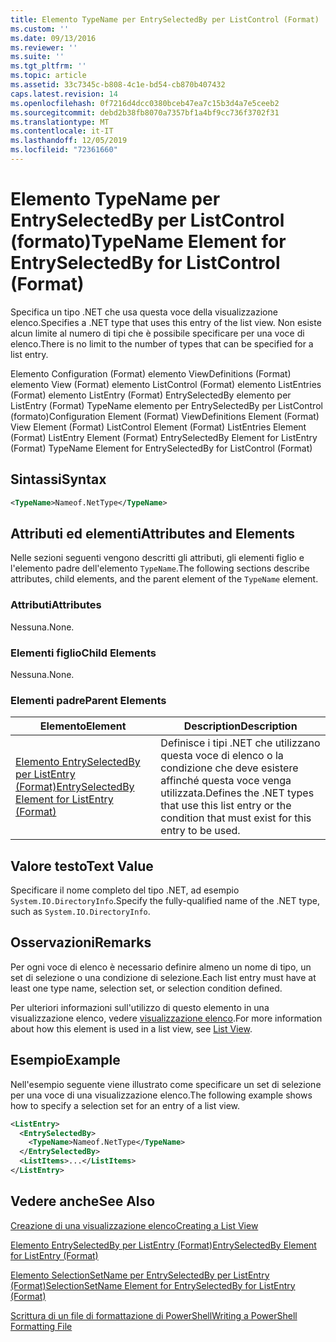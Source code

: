 ```yaml
---
title: Elemento TypeName per EntrySelectedBy per ListControl (Format) | Microsoft Docs
ms.custom: ''
ms.date: 09/13/2016
ms.reviewer: ''
ms.suite: ''
ms.tgt_pltfrm: ''
ms.topic: article
ms.assetid: 33c7345c-b808-4c1e-bd54-cb870b407432
caps.latest.revision: 14
ms.openlocfilehash: 0f7216d4dcc0380bceb47ea7c15b3d4a7e5ceeb2
ms.sourcegitcommit: debd2b38fb8070a7357bf1a4bf9cc736f3702f31
ms.translationtype: MT
ms.contentlocale: it-IT
ms.lasthandoff: 12/05/2019
ms.locfileid: "72361660"
---
```

# <a name="typename-element-for-entryselectedby-for-listcontrol-format"></a><span data-ttu-id="0d5a4-102">Elemento TypeName per EntrySelectedBy per ListControl (formato)</span><span class="sxs-lookup"><span data-stu-id="0d5a4-102">TypeName Element for EntrySelectedBy for ListControl (Format)</span></span>

<span data-ttu-id="0d5a4-103">Specifica un tipo .NET che usa questa voce della visualizzazione elenco.</span><span class="sxs-lookup"><span data-stu-id="0d5a4-103">Specifies a .NET type that uses this entry of the list view.</span></span> <span data-ttu-id="0d5a4-104">Non esiste alcun limite al numero di tipi che è possibile specificare per una voce di elenco.</span><span class="sxs-lookup"><span data-stu-id="0d5a4-104">There is no limit to the number of types that can be specified for a list entry.</span></span>

<span data-ttu-id="0d5a4-105">Elemento Configuration (Format) elemento ViewDefinitions (Format) elemento View (Format) elemento ListControl (Format) elemento ListEntries (Format) elemento ListEntry (Format) EntrySelectedBy elemento per ListEntry (Format) TypeName elemento per EntrySelectedBy per ListControl (formato)</span><span class="sxs-lookup"><span data-stu-id="0d5a4-105">Configuration Element (Format) ViewDefinitions Element (Format) View Element (Format) ListControl Element (Format) ListEntries Element (Format) ListEntry Element (Format) EntrySelectedBy Element for ListEntry (Format) TypeName Element for EntrySelectedBy for ListControl (Format)</span></span>

## <a name="syntax"></a><span data-ttu-id="0d5a4-106">Sintassi</span><span class="sxs-lookup"><span data-stu-id="0d5a4-106">Syntax</span></span>

```xml
<TypeName>Nameof.NetType</TypeName>
```

## <a name="attributes-and-elements"></a><span data-ttu-id="0d5a4-107">Attributi ed elementi</span><span class="sxs-lookup"><span data-stu-id="0d5a4-107">Attributes and Elements</span></span>

<span data-ttu-id="0d5a4-108">Nelle sezioni seguenti vengono descritti gli attributi, gli elementi figlio e l'elemento padre dell'elemento `TypeName`.</span><span class="sxs-lookup"><span data-stu-id="0d5a4-108">The following sections describe attributes, child elements, and the parent element of the `TypeName` element.</span></span>

### <a name="attributes"></a><span data-ttu-id="0d5a4-109">Attributi</span><span class="sxs-lookup"><span data-stu-id="0d5a4-109">Attributes</span></span>

<span data-ttu-id="0d5a4-110">Nessuna.</span><span class="sxs-lookup"><span data-stu-id="0d5a4-110">None.</span></span>

### <a name="child-elements"></a><span data-ttu-id="0d5a4-111">Elementi figlio</span><span class="sxs-lookup"><span data-stu-id="0d5a4-111">Child Elements</span></span>

<span data-ttu-id="0d5a4-112">Nessuna.</span><span class="sxs-lookup"><span data-stu-id="0d5a4-112">None.</span></span>

### <a name="parent-elements"></a><span data-ttu-id="0d5a4-113">Elementi padre</span><span class="sxs-lookup"><span data-stu-id="0d5a4-113">Parent Elements</span></span>

|<span data-ttu-id="0d5a4-114">Elemento</span><span class="sxs-lookup"><span data-stu-id="0d5a4-114">Element</span></span>|<span data-ttu-id="0d5a4-115">Description</span><span class="sxs-lookup"><span data-stu-id="0d5a4-115">Description</span></span>|
|-------------|-----------------|
|[<span data-ttu-id="0d5a4-116">Elemento EntrySelectedBy per ListEntry (Format)</span><span class="sxs-lookup"><span data-stu-id="0d5a4-116">EntrySelectedBy Element for ListEntry (Format)</span></span>](./entryselectedby-element-for-listentry-for-listcontrol-format.md)|<span data-ttu-id="0d5a4-117">Definisce i tipi .NET che utilizzano questa voce di elenco o la condizione che deve esistere affinché questa voce venga utilizzata.</span><span class="sxs-lookup"><span data-stu-id="0d5a4-117">Defines the .NET types that use this list entry or the condition that must exist for this entry to be used.</span></span>|

## <a name="text-value"></a><span data-ttu-id="0d5a4-118">Valore testo</span><span class="sxs-lookup"><span data-stu-id="0d5a4-118">Text Value</span></span>

<span data-ttu-id="0d5a4-119">Specificare il nome completo del tipo .NET, ad esempio `System.IO.DirectoryInfo`.</span><span class="sxs-lookup"><span data-stu-id="0d5a4-119">Specify the fully-qualified name of the .NET type, such as `System.IO.DirectoryInfo`.</span></span>

## <a name="remarks"></a><span data-ttu-id="0d5a4-120">Osservazioni</span><span class="sxs-lookup"><span data-stu-id="0d5a4-120">Remarks</span></span>

<span data-ttu-id="0d5a4-121">Per ogni voce di elenco è necessario definire almeno un nome di tipo, un set di selezione o una condizione di selezione.</span><span class="sxs-lookup"><span data-stu-id="0d5a4-121">Each list entry must have at least one type name, selection set, or selection condition defined.</span></span>

<span data-ttu-id="0d5a4-122">Per ulteriori informazioni sull'utilizzo di questo elemento in una visualizzazione elenco, vedere [visualizzazione elenco](./creating-a-list-view.md).</span><span class="sxs-lookup"><span data-stu-id="0d5a4-122">For more information about how this element is used in a list view, see [List View](./creating-a-list-view.md).</span></span>

## <a name="example"></a><span data-ttu-id="0d5a4-123">Esempio</span><span class="sxs-lookup"><span data-stu-id="0d5a4-123">Example</span></span>

<span data-ttu-id="0d5a4-124">Nell'esempio seguente viene illustrato come specificare un set di selezione per una voce di una visualizzazione elenco.</span><span class="sxs-lookup"><span data-stu-id="0d5a4-124">The following example shows how to specify a selection set for an entry of a list view.</span></span>

```xml
<ListEntry>
  <EntrySelectedBy>
    <TypeName>Nameof.NetType</TypeName>
  </EntrySelectedBy>
  <ListItems>...</ListItems>
</ListEntry>
```

## <a name="see-also"></a><span data-ttu-id="0d5a4-125">Vedere anche</span><span class="sxs-lookup"><span data-stu-id="0d5a4-125">See Also</span></span>

[<span data-ttu-id="0d5a4-126">Creazione di una visualizzazione elenco</span><span class="sxs-lookup"><span data-stu-id="0d5a4-126">Creating a List View</span></span>](./creating-a-list-view.md)

[<span data-ttu-id="0d5a4-127">Elemento EntrySelectedBy per ListEntry (Format)</span><span class="sxs-lookup"><span data-stu-id="0d5a4-127">EntrySelectedBy Element for ListEntry (Format)</span></span>](./entryselectedby-element-for-listentry-for-listcontrol-format.md)

[<span data-ttu-id="0d5a4-128">Elemento SelectionSetName per EntrySelectedBy per ListEntry (Format)</span><span class="sxs-lookup"><span data-stu-id="0d5a4-128">SelectionSetName Element for EntrySelectedBy for ListEntry (Format)</span></span>](./selectionsetname-element-for-entryselectedby-for-listcontrol-format.md)

[<span data-ttu-id="0d5a4-129">Scrittura di un file di formattazione di PowerShell</span><span class="sxs-lookup"><span data-stu-id="0d5a4-129">Writing a PowerShell Formatting File</span></span>](./writing-a-powershell-formatting-file.md)
